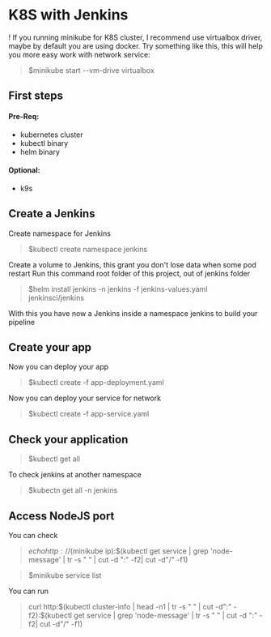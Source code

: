 # K8S with Jenkins

! If you running minikube for K8S cluster, I recommend use virtualbox driver, maybe by default you are using docker.
Try something like this, this will help you more easy work with network service:
> $minikube start --vm-drive virtualbox

## First steps

#### Pre-Req:
 - kubernetes cluster
 - kubectl binary
 - helm binary

#### Optional:
 - k9s

## Create a Jenkins

Create namespace for Jenkins
> $kubectl create namespace jenkins

Create a volume to Jenkins, this grant you don't lose data when some pod restart
Run this command root folder of this project, out of jenkins folder
> $helm install jenkins -n jenkins -f jenkins-values.yaml jenkinsci/jenkins

With this you have now a Jenkins inside a namespace jenkins to build your pipeline

## Create your app
Now you can deploy your app
> $kubectl create -f app-deployment.yaml

Now you can deploy your service for network
> $kubectl create -f app-service.yaml


## Check your application
> $kubectl get all

To check jenkins at another namespace
> $kubectn get all -n jenkins


## Access NodeJS port

You can check
> $echo http://$(minikube ip):$(kubectl get service | grep 'node-message' | tr -s " " | cut -d ":" -f2| cut -d"/" -f1)

> $minikube service list

You can run
> curl http:$(kubectl cluster-info | head -n1 | tr -s " " | cut -d":" -f2):$(kubectl get service | grep 'node-message' | tr -s " " | cut -d ":" -f2| cut -d"/" -f1)
